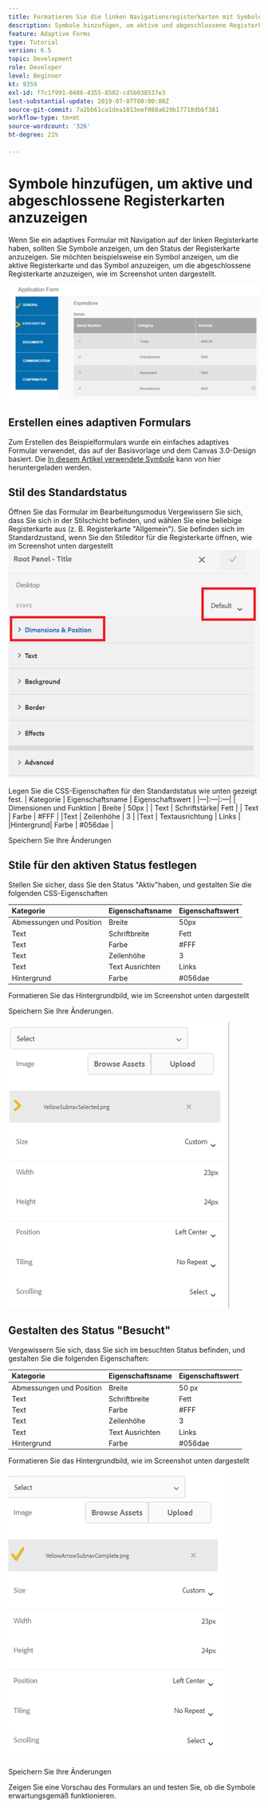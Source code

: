 ```yaml
---
title: Formatieren Sie die linken Navigationsregisterkarten mit Symbolen.
description: Symbole hinzufügen, um aktive und abgeschlossene Registerkarten anzuzeigen
feature: Adaptive Forms
type: Tutorial
version: 6.5
topic: Development
role: Developer
level: Beginner
kt: 9359
exl-id: f7c1f991-0486-4355-8502-cd5b038537e3
last-substantial-update: 2019-07-07T00:00:00Z
source-git-commit: 7a2bb61ca1dea1013eef088a629b17718dbbf381
workflow-type: tm+mt
source-wordcount: '326'
ht-degree: 21%

---
```


# Symbole hinzufügen, um aktive und abgeschlossene Registerkarten anzuzeigen

Wenn Sie ein adaptives Formular mit Navigation auf der linken Registerkarte haben, sollten Sie Symbole anzeigen, um den Status der Registerkarte anzuzeigen. Sie möchten beispielsweise ein Symbol anzeigen, um die aktive Registerkarte und das Symbol anzuzeigen, um die abgeschlossene Registerkarte anzuzeigen, wie im Screenshot unten dargestellt.

![toolbar-spacing](assets/active-completed.png)

## Erstellen eines adaptiven Formulars

Zum Erstellen des Beispielformulars wurde ein einfaches adaptives Formular verwendet, das auf der Basisvorlage und dem Canvas 3.0-Design basiert.
Die [In diesem Artikel verwendete Symbole](assets/icons.zip) kann von hier heruntergeladen werden.


## Stil des Standardstatus

Öffnen Sie das Formular im Bearbeitungsmodus Vergewissern Sie sich, dass Sie sich in der Stilschicht befinden, und wählen Sie eine beliebige Registerkarte aus (z. B. Registerkarte &quot;Allgemein&quot;).
Sie befinden sich im Standardzustand, wenn Sie den Stileditor für die Registerkarte öffnen, wie im Screenshot unten dargestellt
![navigation-tab](assets/navigation-tab.png)

Legen Sie die CSS-Eigenschaften für den Standardstatus wie unten gezeigt fest. | Kategorie | Eigenschaftsname | Eigenschaftswert | |—|:—|:—| | Dimensionen und Funktion | Breite | 50px | | Text | Schriftstärke| Fett | | Text | Farbe | #FFF | |Text | Zeilenhöhe | 3 | |Text | Textausrichtung | Links | |Hintergrund| Farbe | #056dae |

Speichern Sie Ihre Änderungen

## Stile für den aktiven Status festlegen

Stellen Sie sicher, dass Sie den Status &quot;Aktiv&quot;haben, und gestalten Sie die folgenden CSS-Eigenschaften

| Kategorie | Eigenschaftsname | Eigenschaftswert |
|:---|:---|:---|
| Abmessungen und Position | Breite | 50px |
| Text | Schriftbreite | Fett |
| Text | Farbe | #FFF |
| Text | Zeilenhöhe | 3 |
| Text | Text Ausrichten | Links |
| Hintergrund | Farbe | #056dae |

Formatieren Sie das Hintergrundbild, wie im Screenshot unten dargestellt

Speichern Sie Ihre Änderungen.



![active-state](assets/active-state.png)

## Gestalten des Status &quot;Besucht&quot;

Vergewissern Sie sich, dass Sie sich im besuchten Status befinden, und gestalten Sie die folgenden Eigenschaften:

| Kategorie | Eigenschaftsname | Eigenschaftswert |
|:---|:---|:---|
| Abmessungen und Position | Breite | 50 px |
| Text | Schriftbreite | Fett |
| Text | Farbe | #FFF |
| Text | Zeilenhöhe | 3 |
| Text | Text Ausrichten | Links |
| Hintergrund | Farbe | #056dae |

Formatieren Sie das Hintergrundbild, wie im Screenshot unten dargestellt


![visited-state](assets/visited-state.png)

Speichern Sie Ihre Änderungen

Zeigen Sie eine Vorschau des Formulars an und testen Sie, ob die Symbole erwartungsgemäß funktionieren.

